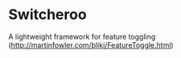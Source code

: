Switcheroo
==========

A lightweight framework for feature toggling (http://martinfowler.com/bliki/FeatureToggle.html)